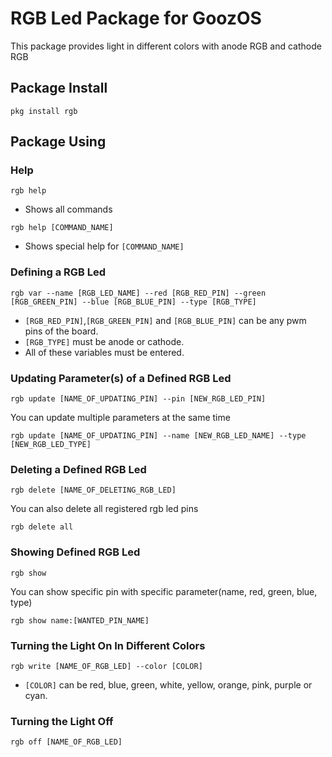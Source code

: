 # RGB Led Package for GoozOS
This package provides light in different colors with anode RGB and cathode RGB
## Package Install
```shell
pkg install rgb
```
## Package Using

### Help
```shell
rgb help
```
* Shows all commands
```shell
rgb help [COMMAND_NAME]
```
* Shows special help for `[COMMAND_NAME]`

### Defining a RGB Led
```shell
rgb var --name [RGB_LED_NAME] --red [RGB_RED_PIN] --green [RGB_GREEN_PIN] --blue [RGB_BLUE_PIN] --type [RGB_TYPE]
```
* `[RGB_RED_PIN]`,`[RGB_GREEN_PIN]` and `[RGB_BLUE_PIN]` can be any pwm pins of the board.
* `[RGB_TYPE]` must be anode or cathode.
* All of these variables must be entered.

### Updating Parameter(s) of a Defined RGB Led
```shell
rgb update [NAME_OF_UPDATING_PIN] --pin [NEW_RGB_LED_PIN]
``` 
You can update multiple parameters at the same time 
```shell
rgb update [NAME_OF_UPDATING_PIN] --name [NEW_RGB_LED_NAME] --type [NEW_RGB_LED_TYPE]
```

### Deleting a Defined RGB Led
```shell
rgb delete [NAME_OF_DELETING_RGB_LED]
```
You can also delete all registered rgb led pins
```shell
rgb delete all
```

### Showing Defined RGB Led
```shell
rgb show
```
You can show specific pin with specific parameter(name, red, green, blue, type)
```shell
rgb show name:[WANTED_PIN_NAME]
```

### Turning the Light On In Different Colors
```shell 
rgb write [NAME_OF_RGB_LED] --color [COLOR]
```
* `[COLOR]` can be red, blue, green, white, yellow, orange, pink, purple or cyan.

### Turning the Light Off
```shell 
rgb off [NAME_OF_RGB_LED]
```
